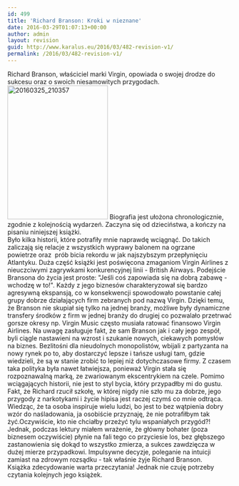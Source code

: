 ```yaml
---
id: 499
title: 'Richard Branson: Kroki w nieznane'
date: 2016-03-29T01:07:13+00:00
author: admin
layout: revision
guid: http://www.karalus.eu/2016/03/482-revision-v1/
permalink: /2016/03/482-revision-v1/
---
```

Richard Branson, właściciel marki Virgin, opowiada o swojej drodze do sukcesu oraz o swoich niesamowitych przygodach.  
<a href="https://i1.wp.com/www.karalus.eu/wp-content/uploads/2016/03/20160325_210357-e1459200568934.jpg" rel="attachment wp-att-485"><img class="alignleft wp-image-485 size-medium" src="https://i0.wp.com/www.karalus.eu/wp-content/uploads/2016/03/20160325_210357-e1459200568934-225x300.jpg?resize=225%2C300" alt="20160325_210357" width="225" height="300" srcset="https://i1.wp.com/www.karalus.eu/wp-content/uploads/2016/03/20160325_210357-e1459200568934.jpg?resize=225%2C300 225w, https://i1.wp.com/www.karalus.eu/wp-content/uploads/2016/03/20160325_210357-e1459200568934.jpg?resize=768%2C1024 768w, https://i1.wp.com/www.karalus.eu/wp-content/uploads/2016/03/20160325_210357-e1459200568934.jpg?w=2000 2000w" sizes="(max-width: 225px) 100vw, 225px" data-recalc-dims="1" /></a> Biografia jest ułożona chronologicznie, zgodnie z kolejnością wydarzeń. Zaczyna się od dzieciństwa, a kończy na pisaniu niniejszej książki.  
Było kilka historii, które potrafiły mnie naprawdę wciągnąć. Do takich zaliczają się relacje z wszystkich wyprawy balonem na ogrzane powietrze oraz  prób bicia rekordu w jak najszybszym przepłynięciu Atlantyku. Duża część książki jest poświęcona zmaganiom Virgin Airlines z nieuczciwymi zagrywkami konkurencyjnej linii - British Airways. Podejście Bransona do życia jest proste: "Jeśli coś zapowiada się na dobrą zabawę - wchodzę w to!". Każdy z jego biznesów charakteryzował się bardzo agresywną ekspansją, co w konsekwencji spowodowało powstanie całej grupy dobrze działających firm zebranych pod nazwą Virgin. Dzięki temu, że Branson nie skupiał się tylko na jednej branży, możliwe były dynamiczne transfery środków z firm w jednej branży do drugiej co pozwalało przetrwać gorsze okresy np. Virgin Music często musiała ratować finansowo Virgin Airlines. Na uwagę zasługuje fakt, że sam Branson jak i cały jego zespół, byli ciągle nastawieni na wzrost i szukanie nowych, ciekawych pomysłów na biznes. Bezlitośni dla nieudolnych monopolistów, wbijali z partyzanta na nowy rynek po to, aby dostarczyć lepsze i tańsze usługi tam, gdzie wiedzieli, że są w stanie zrobić to lepiej niż dotychczasowe firmy. Z czasem taka polityka była nawet łatwiejsza, ponieważ Virgin stała się rozpoznawalną marką, ze zwariowanym ekscentrykiem na czele. Pomimo wciągających historii, nie jest to styl bycia, który przypadłby mi do gustu. Fakt, że Richard rzucił szkołę, w której nigdy nie szło mu za dobrze, jego przygody z narkotykami i życie hipisa jest raczej czymś co mnie odtrąca. Wiedząc, że ta osoba inspiruje wielu ludzi, bo jest to bez wątpienia dobry wzór do naśladowania, ja osobiście przyznaję, że nie potrafiłbym tak żyć.Oczywiście, kto nie chciałby przeżyć tylu wspaniałych przygód?! Jednak, podczas lektury miałem wrażenie, że główny bohater (poza biznesem oczywiście) płynie na fali tego co przyciesie los, bez głębszego zastanowienia się dokąd to wszystko zmierza, a sukces zawdzięcza w dużej mierze przypadkowi. Impulsywne decyzje, poleganie na intuicji zamiast na zdrowym rozsądku - tak właśnie żyje Richard Branson.  
Książka zdecydowanie warta przeczytania! Jednak nie czuję potrzeby czytania kolejnych jego książek.